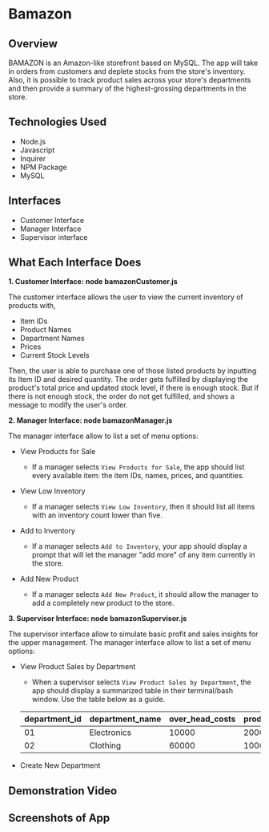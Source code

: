 # Bamazon


## Overview
BAMAZON is an Amazon-like storefront based on MySQL. The app will take in orders from customers and deplete stocks from the store's inventory. Also, it is possible to track product sales across your store's departments and then provide a summary of the highest-grossing departments in the store.


## Technologies Used
- Node.js
- Javascript
- Inquirer
- NPM Package
- MySQL


## Interfaces
- Customer Interface
- Manager Interface
- Supervisor interface


## What Each Interface Does
**1. Customer Interface: node bamazonCustomer.js**

  The customer interface allows the user to view the current inventory of products with,
- Item IDs
- Product Names
- Department Names
- Prices
- Current Stock Levels 

Then, the user is able to purchase one of those listed products by inputting its Item ID and desired quantity. The order gets fulfilled by displaying the product's total price and updated stock level, if there is enough stock. But if there is not enough stock, the order do not get fulfilled, and shows a message to modify the user's order.


**2. Manager Interface: node bamazonManager.js**

  The manager interface allow to list a set of menu options:
- View Products for Sale
  * If a manager selects `View Products for Sale`, the app should list every available item: the item IDs, names, prices, and quantities.
  
- View Low Inventory
  * If a manager selects `View Low Inventory`, then it should list all items with an inventory count lower than five.

- Add to Inventory
  * If a manager selects `Add to Inventory`, your app should display a prompt that will let the manager "add more" of any item currently in the store.

- Add New Product
  * If a manager selects `Add New Product`, it should allow the manager to add a completely new product to the store.
  

**3. Supervisor Interface: node bamazonSupervisor.js**

  The supervisor interface allow to simulate basic profit and sales insights for the upper management. The manager interface allow to list a set of menu options:
  
- View Product Sales by Department
  * When a supervisor selects `View Product Sales by Department`, the app should display a summarized table in their terminal/bash window. Use the table below as a guide.
  

  | department_id | department_name | over_head_costs | product_sales | total_profit |
  | ------------- | --------------- | --------------- | ------------- | ------------ |
  | 01            | Electronics     | 10000           | 20000         | 10000        |
  | 02            | Clothing        | 60000           | 100000        | 40000        |


- Create New Department


## Demonstration Video


## Screenshots of App





